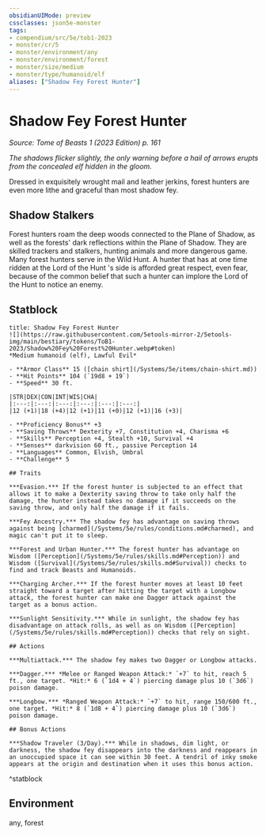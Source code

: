 ```yaml
---
obsidianUIMode: preview
cssclasses: json5e-monster
tags:
- compendium/src/5e/tob1-2023
- monster/cr/5
- monster/environment/any
- monster/environment/forest
- monster/size/medium
- monster/type/humanoid/elf
aliases: ["Shadow Fey Forest Hunter"]
---
```

# Shadow Fey Forest Hunter
*Source: Tome of Beasts 1 (2023 Edition) p. 161*  

*The shadows flicker slightly, the only warning before a hail of arrows erupts from the concealed elf hidden in the gloom.*

Dressed in exquisitely wrought mail and leather jerkins, forest hunters are even more lithe and graceful than most shadow fey.

## Shadow Stalkers

Forest hunters roam the deep woods connected to the Plane of Shadow, as well as the forests' dark reflections within the Plane of Shadow. They are skilled trackers and stalkers, hunting animals and more dangerous game. Many forest hunters serve in the Wild Hunt. A hunter that has at one time ridden at the Lord of the Hunt 's side is afforded great respect, even fear, because of the common belief that such a hunter can implore the Lord of the Hunt to notice an enemy.

## Statblock

```ad-statblock
title: Shadow Fey Forest Hunter
![](https://raw.githubusercontent.com/5etools-mirror-2/5etools-img/main/bestiary/tokens/ToB1-2023/Shadow%20Fey%20Forest%20Hunter.webp#token)
*Medium humanoid (elf), Lawful Evil*

- **Armor Class** 15 ([chain shirt](/Systems/5e/items/chain-shirt.md))
- **Hit Points** 104 (`19d8 + 19`)
- **Speed** 30 ft.

|STR|DEX|CON|INT|WIS|CHA|
|:---:|:---:|:---:|:---:|:---:|:---:|
|12 (+1)|18 (+4)|12 (+1)|11 (+0)|12 (+1)|16 (+3)|

- **Proficiency Bonus** +3
- **Saving Throws** Dexterity +7, Constitution +4, Charisma +6
- **Skills** Perception +4, Stealth +10, Survival +4
- **Senses** darkvision 60 ft., passive Perception 14
- **Languages** Common, Elvish, Umbral
- **Challenge** 5

## Traits

***Evasion.*** If the forest hunter is subjected to an effect that allows it to make a Dexterity saving throw to take only half the damage, the hunter instead takes no damage if it succeeds on the saving throw, and only half the damage if it fails.

***Fey Ancestry.*** The shadow fey has advantage on saving throws against being [charmed](/Systems/5e/rules/conditions.md#charmed), and magic can't put it to sleep.

***Forest and Urban Hunter.*** The forest hunter has advantage on Wisdom ([Perception](/Systems/5e/rules/skills.md#Perception)) and Wisdom ([Survival](/Systems/5e/rules/skills.md#Survival)) checks to find and track Beasts and Humanoids.

***Charging Archer.*** If the forest hunter moves at least 10 feet straight toward a target after hitting the target with a Longbow attack, the forest hunter can make one Dagger attack against the target as a bonus action.

***Sunlight Sensitivity.*** While in sunlight, the shadow fey has disadvantage on attack rolls, as well as on Wisdom ([Perception](/Systems/5e/rules/skills.md#Perception)) checks that rely on sight.

## Actions

***Multiattack.*** The shadow fey makes two Dagger or Longbow attacks.

***Dagger.*** *Melee or Ranged Weapon Attack:* `+7` to hit, reach 5 ft., one target. *Hit:* 6 (`1d4 + 4`) piercing damage plus 10 (`3d6`) poison damage.

***Longbow.*** *Ranged Weapon Attack:* `+7` to hit, range 150/600 ft., one target. *Hit:* 8 (`1d8 + 4`) piercing damage plus 10 (`3d6`) poison damage.

## Bonus Actions

***Shadow Traveler (3/Day).*** While in shadows, dim light, or darkness, the shadow fey disappears into the darkness and reappears in an unoccupied space it can see within 30 feet. A tendril of inky smoke appears at the origin and destination when it uses this bonus action.
```
^statblock

## Environment

any, forest